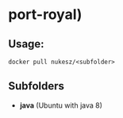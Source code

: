 # port-royal) 

## Usage:
```
docker pull nukesz/<subfolder>
```

## Subfolders

- **java** (Ubuntu with java 8)
